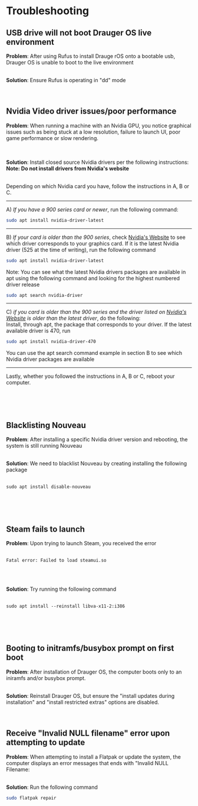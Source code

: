 # Troubleshooting

## USB drive will not boot Drauger OS live environment
**Problem**: After using Rufus to install Drauge rOS onto a bootable usb, Drauger OS is unable to boot to the live environment
</br></br>

**Solution**: Ensure Rufus is operating in "dd" mode
</br></br></br>



## Nvidia Video driver issues/poor performance
**Problem**: When running a machine with an Nvidia GPU, you notice graphical issues such as being stuck at a low resolution, failure to launch UI, poor game performance or slow rendering.

</br></br>
**Solution**: Install closed source Nvidia drivers per the following instructions: </br>
**Note: Do not install drivers from Nvidia's website**
</br></br>

Depending on which Nvidia card you have, follow the instructions in A, B or C.

***

A) _If you have a 900 series card or newer_, run the following command:
```bash
sudo apt install nvidia-driver-latest
```
***

B) _If your card is older than the 900 series_, check [Nvidia's Website](https://www.nvidia.com/Download/index.aspx?lang=en-us) to see which driver corresponds to your graphics card.  If it is the latest Nvidia driver (525 at the time of writing), run the following command
```bash
sudo apt install nvidia-driver-latest
```

Note: You can see what the latest Nvidia drivers packages are available in apt using the following command and looking for the highest numbered driver release
```bash
sudo apt search nvidia-driver
```
***
C) _if you card is older than the 900 series and the driver listed on [Nvidia's Website](https://www.nvidia.com/Download/index.aspx?lang=en-us) is older than the latest driver_, do the following: </br> Install, through apt, the package that corresponds to your driver.  If the latest available driver is 470, run
```bash
sudo apt install nvidia-driver-470
```
You can use the apt search command example in section B to see which Nvidia driver packages are available
***
Lastly, whether you followed the instructions in A, B or C, reboot your computer.

</br></br></br>



## Blacklisting Nouveau
**Problem**: After installing a specific Nvidia driver version and rebooting, the system is still running Nouveau
</br></br>

**Solution**: We need to blacklist Nouveau by creating installing the following package
</br></br>
```
sudo apt install disable-nouveau
```
</br></br></br>



## Steam fails to launch
**Problem**: Upon trying to launch Steam, you received the error
</br></br>
```
Fatal error: Failed to load steamui.so
```
</br></br>

**Solution**: Try running the following command
</br></br>
```
sudo apt install --reinstall libva-x11-2:i386
```
</br></br></br>

## Booting to initramfs/busybox prompt on first boot
**Problem**: After installation of Drauger OS, the computer boots only to an iniramfs and/or busybox prompt.
</br></br>

**Solution**: Reinstall Drauger OS, but ensure the "install updates during installation" and "install restricted extras" options are disabled.
</br></br></br>


## Receive "Invalid NULL filename" error upon attempting to update
**Problem**: When attempting to install a Flatpak or update the system, the computer displays an error messages that ends with "Invalid NULL Filename:
</br></br>

**Solution**: Run the following command
```bash
sudo flatpak repair
```
</br></br></br>